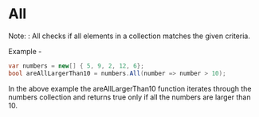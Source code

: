 # All

Note:
:  All checks if all elements in a collection matches the given criteria.

Example -

```C#
var numbers = new[] { 5, 9, 2, 12, 6};
bool areAllLargerThan10 = numbers.All(number => number > 10);
```

In the above example the areAllLargerThan10 function iterates through the numbers collection and returns true
only if all the numbers are larger than 10.